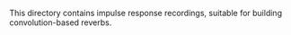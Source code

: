This directory contains impulse response recordings, suitable for building 
convolution-based reverbs.
